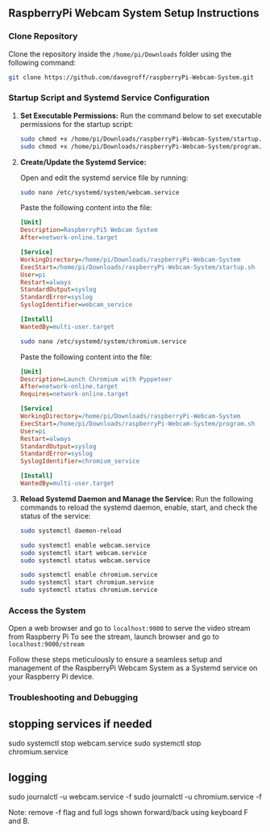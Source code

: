 ## RaspberryPi Webcam System Setup Instructions

### Clone Repository
Clone the repository inside the `/home/pi/Downloads` folder using the following command:
```bash
git clone https://github.com/davegroff/raspberryPi-Webcam-System.git
```

### Startup Script and Systemd Service Configuration

1. **Set Executable Permissions:**
   Run the command below to set executable permissions for the startup script:
   ```bash
   sudo chmod +x /home/pi/Downloads/raspberryPi-Webcam-System/startup.sh
   sudo chmod +x /home/pi/Downloads/raspberryPi-Webcam-System/program.sh
   ```

2. **Create/Update the Systemd Service:**

   Open and edit the systemd service file by running:
   ```bash
   sudo nano /etc/systemd/system/webcam.service
   ```

   Paste the following content into the file:
   ```ini
   [Unit]
   Description=RaspberryPi5 Webcam System
   After=network-online.target

   [Service]
   WorkingDirectory=/home/pi/Downloads/raspberryPi-Webcam-System
   ExecStart=/home/pi/Downloads/raspberryPi-Webcam-System/startup.sh
   User=pi
   Restart=always
   StandardOutput=syslog
   StandardError=syslog
   SyslogIdentifier=webcam_service

   [Install]
   WantedBy=multi-user.target
   ```

   ```bash
   sudo nano /etc/systemd/system/chromium.service
   ```

   Paste the following content into the file:
   ```ini
   [Unit]
   Description=Launch Chromium with Pyppeteer
   After=network-online.target
   Requires=network-online.target
   
   [Service]
   WorkingDirectory=/home/pi/Downloads/raspberryPi-Webcam-System
   ExecStart=/home/pi/Downloads/raspberryPi-Webcam-System/program.sh
   User=pi
   Restart=always
   StandardOutput=syslog
   StandardError=syslog
   SyslogIdentifier=chromium_service

   [Install]
   WantedBy=multi-user.target
   ```

3. **Reload Systemd Daemon and Manage the Service:**
   Run the following commands to reload the systemd daemon, enable, start, and check the status of the service:
   ```bash
   sudo systemctl daemon-reload

   sudo systemctl enable webcam.service
   sudo systemctl start webcam.service
   sudo systemctl status webcam.service

   sudo systemctl enable chromium.service
   sudo systemctl start chromium.service
   sudo systemctl status chromium.service
   ```

### Access the System
Open a web browser and go to `localhost:9000` to serve the video stream from Raspberry Pi
To see the stream, launch browser and go to `localhost:9000/stream`

Follow these steps meticulously to ensure a seamless setup and management of the RaspberryPi Webcam System as a Systemd service on your Raspberry Pi device.  

### Troubleshooting and Debugging
## stopping services if needed
sudo systemctl stop webcam.service
sudo systemctl stop chromium.service 

## logging
sudo journalctl -u webcam.service -f
sudo journalctl -u chromium.service -f

Note: remove -f flag and full logs shown
forward/back using keyboard F and B.